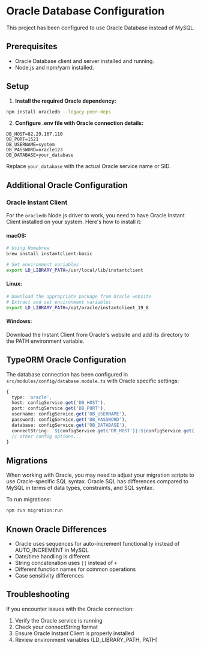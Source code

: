 # Oracle Database Configuration

This project has been configured to use Oracle Database instead of MySQL.

## Prerequisites

- Oracle Database client and server installed and running.
- Node.js and npm/yarn installed.

## Setup

1. **Install the required Oracle dependency:**

```bash
npm install oracledb --legacy-peer-deps
```

2. **Configure .env file with Oracle connection details:**

```
DB_HOST=82.29.167.110
DB_PORT=1521
DB_USERNAME=system
DB_PASSWORD=oracle123
DB_DATABASE=your_database
```

Replace `your_database` with the actual Oracle service name or SID.

## Additional Oracle Configuration

### Oracle Instant Client

For the `oracledb` Node.js driver to work, you need to have Oracle Instant Client installed on your system. Here's how to install it:

#### macOS:

```bash
# Using Homebrew
brew install instantclient-basic

# Set environment variables
export LD_LIBRARY_PATH=/usr/local/lib/instantclient
```

#### Linux:

```bash
# Download the appropriate package from Oracle website
# Extract and set environment variables
export LD_LIBRARY_PATH=/opt/oracle/instantclient_19_8
```

#### Windows:

Download the Instant Client from Oracle's website and add its directory to the PATH environment variable.

## TypeORM Oracle Configuration

The database connection has been configured in `src/modules/config/database.module.ts` with Oracle specific settings:

```typescript
{
  type: 'oracle',
  host: configService.get('DB_HOST'),
  port: configService.get('DB_PORT'),
  username: configService.get('DB_USERNAME'),
  password: configService.get('DB_PASSWORD'),
  database: configService.get('DB_DATABASE'),
  connectString: `${configService.get('DB_HOST')}:${configService.get('DB_PORT')}/${configService.get('DB_DATABASE')}`,
  // other config options...
}
```

## Migrations

When working with Oracle, you may need to adjust your migration scripts to use Oracle-specific SQL syntax. Oracle SQL has differences compared to MySQL in terms of data types, constraints, and SQL syntax.

To run migrations:

```bash
npm run migration:run
```

## Known Oracle Differences

- Oracle uses sequences for auto-increment functionality instead of AUTO_INCREMENT in MySQL
- Date/time handling is different
- String concatenation uses `||` instead of `+`
- Different function names for common operations
- Case sensitivity differences

## Troubleshooting

If you encounter issues with the Oracle connection:

1. Verify the Oracle service is running
2. Check your connectString format
3. Ensure Oracle Instant Client is properly installed
4. Review environment variables (LD_LIBRARY_PATH, PATH) 